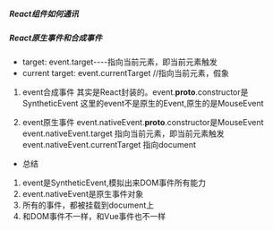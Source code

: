 ##### React组件如何通讯
 

##### React原生事件和合成事件
- target: event.target----指向当前元素，即当前元素触发
- current target: event.currentTarget //指向当前元素，假象

1. event合成事件 
其实是React封装的。event.__proto__.constructor是SyntheticEvent
这里的event不是原生的Event,原生的是MouseEvent

2. event原生事件
event.nativeEvent.__proto__.constructor是MouseEvent
event.nativeEvent.target 指向当前元素，即当前元素触发
event.nativeEvent.currentTarget 指向document

- 总结
1. event是SyntheticEvent,模拟出来DOM事件所有能力
2. event.nativeEvent是原生事件对象
3. 所有的事件，都被挂载到document上
4. 和DOM事件不一样，和Vue事件也不一样
